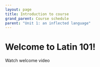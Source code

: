 ```yaml
---
layout: page
title: Introduction to course
grand_parent: Course schedule
parent: "Unit 1: an inflected language"
---
```



# Welcome to Latin 101!

Watch welcome video
